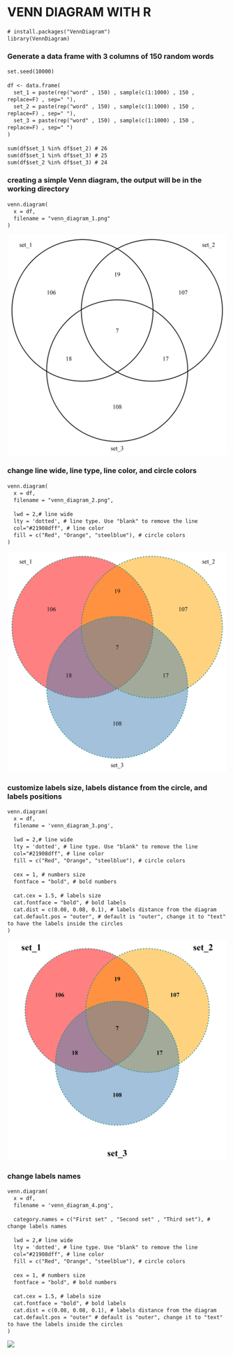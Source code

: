 # VENN DIAGRAM WITH R

```
# install.packages("VennDiagram")
library(VennDiagram)
```

### Generate a data frame with 3 columns of 150 random words

```
set.seed(10000)

df <- data.frame(
  set_1 = paste(rep("word" , 150) , sample(c(1:1000) , 150 , replace=F) , sep=" "),
  set_2 = paste(rep("word" , 150) , sample(c(1:1000) , 150 , replace=F) , sep=" "),
  set_3 = paste(rep("word" , 150) , sample(c(1:1000) , 150 , replace=F) , sep=" ")
)

sum(df$set_1 %in% df$set_2) # 26
sum(df$set_1 %in% df$set_3) # 25
sum(df$set_2 %in% df$set_3) # 24
```

### creating a simple Venn diagram, the output will be in the working directory

```
venn.diagram(
  x = df,
  filename = "venn_diagram_1.png"
)
```

![venn_diagram_1](https://github.com/Fahim-Ahmad/VENN-DIAGRAM-WITH-R/blob/main/venn_diagram_1.png)

### change line wide, line type, line color, and circle colors

```
venn.diagram(
  x = df,
  filename = "venn_diagram_2.png",

  lwd = 2,# line wide
  lty = 'dotted', # line type. Use "blank" to remove the line
  col="#21908dff", # line color
  fill = c("Red", "Orange", "steelblue"), # circle colors
)
```
![](venn_diagram_2.png)

### customize labels size, labels distance from the circle, and labels positions

```
venn.diagram(
  x = df,
  filename = 'venn_diagram_3.png',
  
  lwd = 2,# line wide
  lty = 'dotted', # line type. Use "blank" to remove the line
  col="#21908dff", # line color
  fill = c("Red", "Orange", "steelblue"), # circle colors
  
  cex = 1, # numbers size
  fontface = "bold", # bold numbers
  
  cat.cex = 1.5, # labels size
  cat.fontface = "bold", # bold labels
  cat.dist = c(0.08, 0.08, 0.1), # labels distance from the diagram
  cat.default.pos = "outer", # default is "outer", change it to "text" to have the labels inside the circles
)  
```

![](venn_diagram_3.png)

### change labels names

```
venn.diagram(
  x = df,
  filename = 'venn_diagram_4.png',
  
  category.names = c("First set" , "Second set" , "Third set"), # change labels names
  
  lwd = 2,# line wide
  lty = 'dotted', # line type. Use "blank" to remove the line
  col="#21908dff", # line color
  fill = c("Red", "Orange", "steelblue"), # circle colors
  
  cex = 1, # numbers size
  fontface = "bold", # bold numbers
  
  cat.cex = 1.5, # labels size
  cat.fontface = "bold", # bold labels
  cat.dist = c(0.08, 0.08, 0.1), # labels distance from the diagram
  cat.default.pos = "outer" # default is "outer", change it to "text" to have the labels inside the circles
)
```
![]("venn_diagram_4.png")

